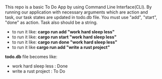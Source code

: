 This repo is a basic To Do App by using Command Line Interface(CLI). By running our application with necessary arguments which are action and task, our task states are updated in todo.db file. 
You must use "add", "start", "done" as action. Task also should be a string.

- to run it like: **cargo run add "work hard sleep less"**
- to run it like: **cargo run start "work hard sleep less"**
- to run it like: **cargo run done "work hard sleep less"**
- to run it like  **cargo run add "write a rust project"**

**todo.db** file becomes like:

- work hard sleep less : Done
- write a rust project : To Do



